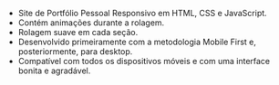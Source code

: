 - Site de Portfólio Pessoal Responsivo em HTML, CSS e JavaScript.
- Contém animações durante a rolagem.
- Rolagem suave em cada seção.
- Desenvolvido primeiramente com a metodologia Mobile First e, posteriormente, para desktop.
- Compatível com todos os dispositivos móveis e com uma interface bonita e agradável.

